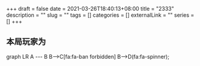 +++
draft = false
date = 2021-03-26T18:40:13+08:00
title = "2333"
description = ""
slug = "" 
tags = []
categories = []
externalLink = ""
series = []
+++
## 本局玩家为

<div class="mermaid">
  graph LR
    A --- B
    B-->C[fa:fa-ban forbidden]
    B-->D(fa:fa-spinner);
</div>

